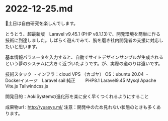 # 2022-12-25.md

🐯土日は自由研究を楽しんでします。

とうとう、超最新版　Laravel v9.45.1 (PHP v8.1.13)で、開発環境を簡単に作る技術に到達しました。しばらく遊んでみて、腕を磨き社内開発者の支援に対応したいと思います。

基本情報パラメータを入力すると、自動でサイトデザインサンプルが生成されるという夢のシステムに大きく近づいたようです。が、実際の道のりは遠いです。

技術スタック
・インフラ：cloud VPS （カゴヤ） OS：ubuntu 20.04
・Dockerイメージ　Laravel sail 純正
　　PHP8.1 Laravel9.45 Mysql Apache Vite.js Tailwindcss.js

開発目的：AokiSystemの進化形を楽に安く早くつくれるようにすること

成果物url :    http://yuasys.ml/
注意：開発中のため見れない状態のときも多くあります。
